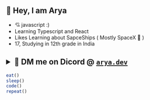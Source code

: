 ## 👋 Hey, I am Arya
<ul>
  <li>💘 javascript :)</li>
  <li>Learning Typescript and React</li>
  <li>Likes Learning about SapceShips ( Mostly SpaceX 🚀 )</li>
  <li>17, Studying in 12th grade in India</li>
</ul>

## <details><summary>📧 DM me on Dicord @ [`arya.dev`](www.discordapp.com/users/897794324748730368) </summary><li> Insta : [`sussy_Arya`](https://www.instagram.com/sussy_arya/)</li><li> Reddit : [`Arya493`](https://www.reddit.com/user/Arya493)</li><li>Twitter : [`SpaceStuffArya`](https://twitter.com/SpaceStuffArya)</details>

```js
eat()
sleep()
code()
repeat()

